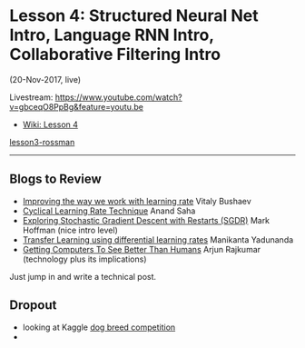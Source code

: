 # Lesson 4:  Structured Neural Net Intro, Language RNN Intro, Collaborative Filtering Intro
(20-Nov-2017, live)  

Livestream:  https://www.youtube.com/watch?v=gbceqO8PpBg&feature=youtu.be
 
* [Wiki: Lesson 4](http://forums.fast.ai/t/wiki-lesson-4/8112)

[lesson3-rossman](https://github.com/fastai/fastai/blob/master/courses/dl1/lesson3-rossman.ipynb)

---

## Blogs to Review
* [Improving the way we work with learning rate](https://techburst.io/improving-the-way-we-work-with-learning-rate-5e99554f163b) Vitaly Bushaev
* [Cyclical Learning Rate Technique](http://teleported.in/posts/cyclic-learning-rate/) Anand Saha
* [Exploring Stochastic Gradient Descent with Restarts (SGDR)](https://medium.com/38th-street-studios/exploring-stochastic-gradient-descent-with-restarts-sgdr-fa206c38a74e) Mark Hoffman (nice intro level)
* [Transfer Learning using differential learning rates](https://towardsdatascience.com/transfer-learning-using-differential-learning-rates-638455797f00) Manikanta Yadunanda
* [Getting Computers To See Better Than Humans](https://medium.com/@ArjunRajkumar/getting-computers-to-see-better-than-humans-346d96634f73) Arjun Rajkumar (technology plus its implications)

Just jump in and write a technical post.

## Dropout
- looking at Kaggle [dog breed competition](https://www.kaggle.com/c/dog-breed-identification)
- 

